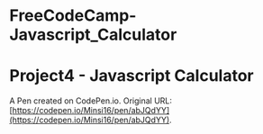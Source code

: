 # FreeCodeCamp-Javascript_Calculator

# Project4 - Javascript Calculator

A Pen created on CodePen.io. Original URL: [https://codepen.io/Minsi16/pen/abJQdYY](https://codepen.io/Minsi16/pen/abJQdYY).


